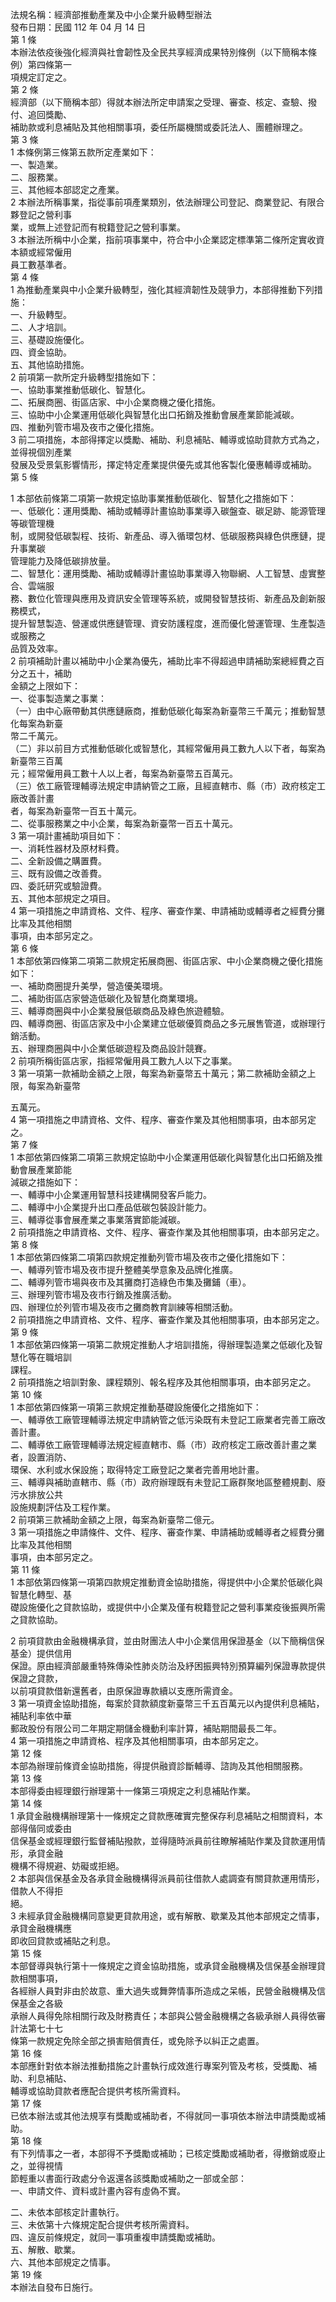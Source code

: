 法規名稱：經濟部推動產業及中小企業升級轉型辦法  
發布日期：民國 112 年 04 月 14 日  
第 1 條  
本辦法依疫後強化經濟與社會韌性及全民共享經濟成果特別條例（以下簡稱本條例）第四條第一  
項規定訂定之。  
第 2 條  
經濟部（以下簡稱本部）得就本辦法所定申請案之受理、審查、核定、查驗、撥付、追回獎勵、  
補助款或利息補貼及其他相關事項，委任所屬機關或委託法人、團體辦理之。  
第 3 條  
1 本條例第三條第五款所定產業如下：  
一、製造業。  
二、服務業。  
三、其他經本部認定之產業。  
2 本辦法所稱事業，指從事前項產業類別，依法辦理公司登記、商業登記、有限合夥登記之營利事  
業，或無上述登記而有稅籍登記之營利事業。  
3 本辦法所稱中小企業，指前項事業中，符合中小企業認定標準第二條所定實收資本額或經常僱用  
員工數基準者。  
第 4 條  
1 為推動產業與中小企業升級轉型，強化其經濟韌性及競爭力，本部得推動下列措施：  
一、升級轉型。  
二、人才培訓。  
三、基礎設施優化。  
四、資金協助。  
五、其他協助措施。  
2 前項第一款所定升級轉型措施如下：  
一、協助事業推動低碳化、智慧化。  
二、拓展商圈、街區店家、中小企業商機之優化措施。  
三、協助中小企業運用低碳化與智慧化出口拓銷及推動會展產業節能減碳。  
四、推動列管市場及夜市之優化措施。  
3 前二項措施，本部得擇定以獎勵、補助、利息補貼、輔導或協助貸款方式為之，並得視個別產業  
發展及受景氣影響情形，擇定特定產業提供優先或其他客製化優惠輔導或補助。  
第 5 條  


1 本部依前條第二項第一款規定協助事業推動低碳化、智慧化之措施如下：  
一、低碳化：運用獎勵、補助或輔導計畫協助事業導入碳盤查、碳足跡、能源管理等碳管理機  
制，或開發低碳製程、技術、新產品、導入循環包材、低碳服務與綠色供應鏈，提升事業碳  
管理能力及降低碳排放量。  
二、智慧化：運用獎勵、補助或輔導計畫協助事業導入物聯網、人工智慧、虛實整合、雲端服  
務、數位化管理與應用及資訊安全管理等系統，或開發智慧技術、新產品及創新服務模式，  
提升智慧製造、營運或供應鏈管理、資安防護程度，進而優化營運管理、生產製造或服務之  
品質及效率。  
2 前項補助計畫以補助中小企業為優先，補助比率不得超過申請補助案總經費之百分之五十，補助  
金額之上限如下：  
一、從事製造業之事業：  
（一）由中心廠帶動其供應鏈廠商，推動低碳化每案為新臺幣三千萬元；推動智慧化每案為新臺  
幣二千萬元。  
（二）非以前目方式推動低碳化或智慧化，其經常僱用員工數九人以下者，每案為新臺幣三百萬  
元；經常僱用員工數十人以上者，每案為新臺幣五百萬元。  
（三）依工廠管理輔導法規定申請納管之工廠，且經直轄市、縣（市）政府核定工廠改善計畫  
者，每案為新臺幣一百五十萬元。  
二、從事服務業之中小企業，每案為新臺幣一百五十萬元。  
3 第一項計畫補助項目如下：  
一、消耗性器材及原材料費。  
二、全新設備之購置費。  
三、既有設備之改善費。  
四、委託研究或驗證費。  
五、其他本部規定之項目。  
4 第一項措施之申請資格、文件、程序、審查作業、申請補助或輔導者之經費分攤比率及其他相關  
事項，由本部另定之。  
第 6 條  
1 本部依第四條第二項第二款規定拓展商圈、街區店家、中小企業商機之優化措施如下：  
一、補助商圈提升美學，營造優美環境。  
二、補助街區店家營造低碳化及智慧化商業環境。  
三、輔導商圈與中小企業發展低碳商品及綠色旅遊體驗。  
四、輔導商圈、街區店家及中小企業建立低碳優質商品之多元展售管道，或辦理行銷活動。  
五、辦理商圈與中小企業低碳遊程及商品設計競賽。  
2 前項所稱街區店家，指經常僱用員工數九人以下之事業。  
3 第一項第一款補助金額之上限，每案為新臺幣五十萬元；第二款補助金額之上限，每案為新臺幣  


五萬元。  
4 第一項措施之申請資格、文件、程序、審查作業及其他相關事項，由本部另定之。  
第 7 條  
1 本部依第四條第二項第三款規定協助中小企業運用低碳化與智慧化出口拓銷及推動會展產業節能  
減碳之措施如下：  
一、輔導中小企業運用智慧科技建構開發客戶能力。  
二、輔導中小企業提升出口產品低碳包裝設計能力。  
三、輔導從事會展產業之事業落實節能減碳。  
2 前項措施之申請資格、文件、程序、審查作業及其他相關事項，由本部另定之。  
第 8 條  
1 本部依第四條第二項第四款規定推動列管市場及夜市之優化措施如下：  
一、輔導列管市場及夜市提升整體美學意象及品牌化推廣。  
二、輔導列管市場與夜市及其攤商打造綠色市集及攤鋪（車）。  
三、辦理列管市場及夜市行銷及推廣活動。  
四、辦理位於列管市場及夜市之攤商教育訓練等相關活動。  
2 前項措施之申請資格、文件、程序、審查作業及其他相關事項，由本部另定之。  
第 9 條  
1 本部依第四條第一項第二款規定推動人才培訓措施，得辦理製造業之低碳化及智慧化等在職培訓  
課程。  
2 前項措施之培訓對象、課程類別、報名程序及其他相關事項，由本部另定之。  
第 10 條  
1 本部依第四條第一項第三款規定推動基礎設施優化之措施如下：  
一、輔導依工廠管理輔導法規定申請納管之低污染既有未登記工廠業者完善工廠改善計畫。  
二、輔導依工廠管理輔導法規定經直轄市、縣（市）政府核定工廠改善計畫之業者，設置消防、  
環保、水利或水保設施；取得特定工廠登記之業者完善用地計畫。  
三、輔導與補助直轄市、縣（市）政府辦理既有未登記工廠群聚地區整體規劃、廢污水排放公共  
設施規劃評估及工程作業。  
2 前項第三款補助金額之上限，每案為新臺幣二億元。  
3 第一項措施之申請條件、文件、程序、審查作業、申請補助或輔導者之經費分攤比率及其他相關  
事項，由本部另定之。  
第 11 條  
1 本部依第四條第一項第四款規定推動資金協助措施，得提供中小企業於低碳化與智慧化轉型、基  
礎設施優化之貸款協助，或提供中小企業及僅有稅籍登記之營利事業疫後振興所需之貸款協助。  


2 前項貸款由金融機構承貸，並由財團法人中小企業信用保證基金（以下簡稱信保基金）提供信用  
保證。原由經濟部嚴重特殊傳染性肺炎防治及紓困振興特別預算編列保證專款提供保證之貸款，  
以前項貸款借新還舊者，由原保證專款續以支應所需資金。  
3 第一項資金協助措施，每案於貸款額度新臺幣三千五百萬元以內提供利息補貼，補貼利率依中華  
郵政股份有限公司二年期定期儲金機動利率計算，補貼期間最長二年。  
4 第一項措施之申請資格、程序及其他相關事項，由本部另定之。  
第 12 條  
本部為辦理前條資金協助措施，得提供融資診斷輔導、諮詢及其他相關服務。  
第 13 條  
本部得委由經理銀行辦理第十一條第三項規定之利息補貼作業。  
第 14 條  
1 承貸金融機構辦理第十一條規定之貸款應確實完整保存利息補貼之相關資料，本部得偕同或委由  
信保基金或經理銀行監督補貼撥款，並得隨時派員前往瞭解補貼作業及貸款運用情形，承貸金融  
機構不得規避、妨礙或拒絕。  
2 本部與信保基金及各承貸金融機構得派員前往借款人處調查有關貸款運用情形，借款人不得拒  
絕。  
3 未經承貸金融機構同意變更貸款用途，或有解散、歇業及其他本部規定之情事，承貸金融機構應  
即收回貸款或補貼之利息。  
第 15 條  
本部督導與執行第十一條規定之資金協助措施，或承貸金融機構及信保基金辦理貸款相關事項，  
各經辦人員對非由於故意、重大過失或舞弊情事所造成之呆帳，民營金融機構及信保基金之各級  
承辦人員得免除相關行政及財務責任；本部與公營金融機構之各級承辦人員得依審計法第七十七  
條第一款規定免除全部之損害賠償責任，或免除予以糾正之處置。  
第 16 條  
本部應針對依本辦法推動措施之計畫執行成效進行專案列管及考核，受獎勵、補助、利息補貼、  
輔導或協助貸款者應配合提供考核所需資料。  
第 17 條  
已依本辦法或其他法規享有獎勵或補助者，不得就同一事項依本辦法申請獎勵或補助。  
第 18 條  
有下列情事之一者，本部得不予獎勵或補助；已核定獎勵或補助者，得撤銷或廢止之，並得視情  
節輕重以書面行政處分令返還各該獎勵或補助之一部或全部：  
一、申請文件、資料或計畫內容有虛偽不實。  


二、未依本部核定計畫執行。  
三、未依第十六條規定配合提供考核所需資料。  
四、違反前條規定，就同一事項重複申請獎勵或補助。  
五、解散、歇業。  
六、其他本部規定之情事。  
第 19 條  
本辦法自發布日施行。  


